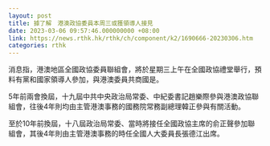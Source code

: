 ```yaml
---
layout: post
title: 據了解　港澳政協委員本周三或獲領導人接見
date: 2023-03-06 09:57:46.000000000 +08:00
link: https://news.rthk.hk/rthk/ch/component/k2/1690666-20230306.htm
categories: rthk
---
```


消息指，港澳地區全國政協委員聯組會，將於星期三上午在全國政協禮堂舉行，預料有黨和國家領導人參加，與港澳委員共商國是。

5年前兩會換屆，十九屆中共中央政治局常委、中紀委書記趙樂際參與港澳政協聯組會，往後4年則均由主管港澳事務的國務院常務副總理韓正參與有關活動。

至於10年前換屆，十八屆政治局常委、當時將接任全國政協主席的俞正聲參加聯組會，其後4年則由主管港澳事務的時任全國人大委員長張德江出席。
